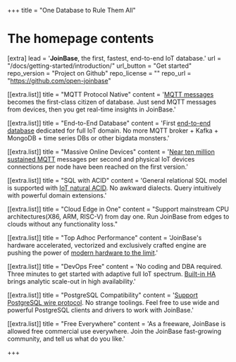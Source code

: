 +++
title = "One Database to Rule Them All"


# The homepage contents
[extra]
lead = '<b>JoinBase</b>, the first, fastest, end-to-end IoT database.'
url = "/docs/getting-started/introduction/"
url_button = "Get started"
repo_version = "Project on Github"
repo_license = ""
repo_url = "https://github.com/open-joinbase"

[[extra.list]]
title = "MQTT Protocol Native"
content = '<a href="https://mqtt.org/">MQTT messages</a> becomes the first-class citizen of database. Just send MQTT messages from devices, then you get real-time insights in JoinBase.'

[[extra.list]]
title = "End-to-End Database"
content = 'First <a href="/docs/references/glossary/#end-to-end-database">end-to-end database</a> dedicated for full IoT domain. No more MQTT broker + Kafka + MongoDB + time series DBs or other bigdata monsters.'

[[extra.list]]
title = "Massive Online Devices"
content = '<a href="/benchmark">Near ten million sustained MQTT</a> messages per second and physical IoT devices connections per node have been reached on the first version.'

[[extra.list]]
title = "SQL with ACID"
content = 'General relational SQL model is supported with <a href="/docs/references/glossary/#iot-natural-acid">IoT natural ACID</a>. No awkward dialects. Query intuitively with powerful domain extensions.'

[[extra.list]]
title = "Cloud Edge in One"
content = "Support mainstream CPU architectures(X86, ARM, RISC-V) from day one. Run JoinBase from edges to clouds without any functionality loss."

[[extra.list]]
title = "Top Adhoc Performance"
content = 'JoinBase&#39;s hardware accelerated, vectorized and exclusively crafted engine are pushing the power of <a href="/benchmark">modern hardware to the limit</a>.'

[[extra.list]]
title = "DevOps Free"
content = 'No coding and DBA required. Three minutes to get started with adaptive full IoT spectrum. <a href="/docs/references/ha/">Built-in HA</a> brings analytic scale-out in high availability.'

[[extra.list]]
title = "PostgreSQL Compatibility"
content = '<a href="/docs/references/postgresql">Support PostgreSQL wire protocol</a>. No strange toolings. Feel free to use wide and powerful PostgreSQL clients and drivers to work with JoinBase.'

[[extra.list]]
title = "Free Everywhere"
content = 'As a freeware, JoinBase is allowed free commercial use everywhere. Join the JoinBase  fast-growing community, and tell us what do you like.'

+++